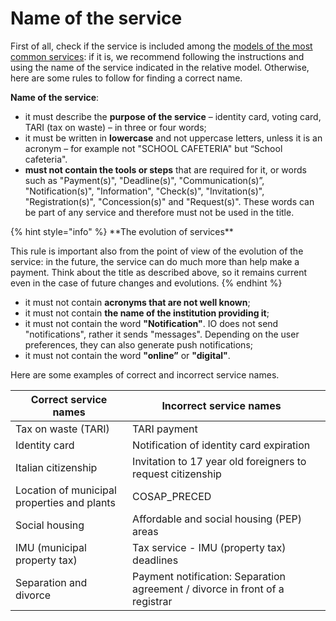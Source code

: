 # Name of the service

First of all, check if the service is included among the [models of the most common services](https://github.com/pagopa/devportal-docs/blob/docs/from-gitbook/docs/MU2KpdcNBNLyeD4kR4n2/catalog-of-services-and-models/the-most-frequent-service-models.md): if it is, we recommend following the instructions and using the name of the service indicated in the relative model. Otherwise, here are some rules to follow for finding a correct name.

**Name of the service**:

* it must describe the **purpose of the service** – identity card, voting card, TARI (tax on waste) – in three or four words;
* it must be written in **lowercase** and not uppercase letters, unless it is an acronym – for example not "SCHOOL CAFETERIA" but “School cafeteria".
* **must not contain the tools or steps** that are required for it, or words such as "Payment(s)", "Deadline(s)", "Communication(s)”, "Notification(s)", "Information", "Check(s)", "Invitation(s)", "Registration(s)", "Concession(s)" and "Request(s)". These words can be part of any service and therefore must not be used in the title.

{% hint style="info" %}
\*\*The evolution of services\*\*

This rule is important also from the point of view of the evolution of the service: in the future, the service can do much more than help make a payment. Think about the title as described above, so it remains current even in the case of future changes and evolutions.
{% endhint %}

* it must not contain **acronyms that are not well known**;
* it must not contain **the name of the institution providing it**;
* it must not contain the word **"Notification"**. IO does not send "notifications", rather it sends "messages". Depending on the user preferences, they can also generate push notifications;
* it must not contain the word **"online”** or **"digital"**.

Here are some examples of correct and incorrect service names.

<table><thead><tr><th>Correct service names</th><th>Incorrect service names</th><th data-hidden></th></tr></thead><tbody><tr><td>Tax on waste (TARI)</td><td>TARI payment</td><td></td></tr><tr><td>Identity card</td><td>Notification of identity card expiration</td><td></td></tr><tr><td>Italian citizenship</td><td>Invitation to 17 year old foreigners to request citizenship</td><td></td></tr><tr><td>Location of municipal properties and plants</td><td>COSAP_PRECED</td><td></td></tr><tr><td>Social housing</td><td>Affordable and social housing (PEP) areas</td><td></td></tr><tr><td>IMU (municipal property tax)</td><td>Tax service - IMU (property tax) deadlines</td><td></td></tr><tr><td>Separation and divorce</td><td>Payment notification: Separation agreement / divorce in front of a registrar</td><td></td></tr></tbody></table>
